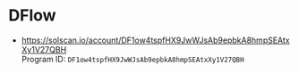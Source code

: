 # DFlow

- https://solscan.io/account/DF1ow4tspfHX9JwWJsAb9epbkA8hmpSEAtxXy1V27QBH  
  Program ID: `DF1ow4tspfHX9JwWJsAb9epbkA8hmpSEAtxXy1V27QBH`
